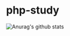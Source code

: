 # php-study
![Anurag's github stats](https://github-readme-stats.vercel.app/api?username=DogeJian&show_icons=true&theme=tokyonight)
